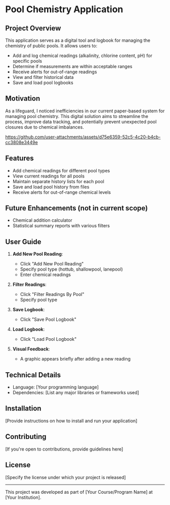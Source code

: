 # Pool Chemistry Application

## Project Overview

This application serves as a digital tool and logbook for managing the chemistry of public pools. It allows users to:

- Add and log chemical readings (alkalinity, chlorine content, pH) for specific pools
- Determine if measurements are within acceptable ranges
- Receive alerts for out-of-range readings
- View and filter historical data
- Save and load pool logbooks

## Motivation

As a lifeguard, I noticed inefficiencies in our current paper-based system for managing pool chemistry. This digital solution aims to streamline the process, improve data tracking, and potentially prevent unexpected pool closures due to chemical imbalances.


https://github.com/user-attachments/assets/d75e6359-52c5-4c20-b4cb-cc3808e3449e


## Features

- Add chemical readings for different pool types
- View current readings for all pools
- Maintain separate history lists for each pool
- Save and load pool history from files
- Receive alerts for out-of-range chemical levels

## Future Enhancements (not in current scope)

- Chemical addition calculator
- Statistical summary reports with various filters

## User Guide

1. **Add New Pool Reading**: 
   - Click "Add New Pool Reading"
   - Specify pool type (hottub, shallowpool, lanepool)
   - Enter chemical readings

2. **Filter Readings**: 
   - Click "Filter Readings By Pool"
   - Specify pool type

3. **Save Logbook**: 
   - Click "Save Pool Logbook"

4. **Load Logbook**: 
   - Click "Load Pool Logbook"

5. **Visual Feedback**: 
   - A graphic appears briefly after adding a new reading

## Technical Details

- Language: [Your programming language]
- Dependencies: [List any major libraries or frameworks used]

## Installation

[Provide instructions on how to install and run your application]

## Contributing

[If you're open to contributions, provide guidelines here]

## License

[Specify the license under which your project is released]

---

This project was developed as part of [Your Course/Program Name] at [Your Institution].
